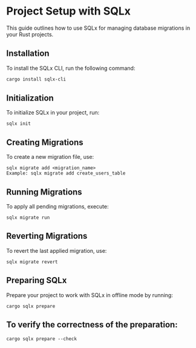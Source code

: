 # Project Setup with SQLx

This guide outlines how to use SQLx for managing database migrations in your Rust projects.

## Installation

To install the SQLx CLI, run the following command:

```sh
cargo install sqlx-cli
```

## Initialization

To initialize SQLx in your project, run:

```
sqlx init
```

## Creating Migrations

To create a new migration file, use:

```
sqlx migrate add <migration_name>
Example: sqlx migrate add create_users_table
```

## Running Migrations

To apply all pending migrations, execute:

```
sqlx migrate run
```

## Reverting Migrations

To revert the last applied migration, use:

```
sqlx migrate revert
```

## Preparing SQLx

Prepare your project to work with SQLx in offline mode by running:

```
cargo sqlx prepare
```

## To verify the correctness of the preparation:

```
cargo sqlx prepare --check
```